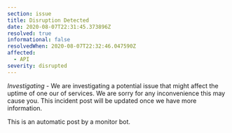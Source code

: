 ```yaml
---
section: issue
title: Disruption Detected
date: 2020-08-07T22:31:45.373896Z
resolved: true
informational: false
resolvedWhen: 2020-08-07T22:32:46.047590Z
affected:
  - API
severity: disrupted
---
```

*Investigating* - We are investigating a potential issue that might affect the uptime of one our of services. We are sorry for any inconvenience this may cause you. This incident post will be updated once we have more information.

This is an automatic post by a monitor bot.
        